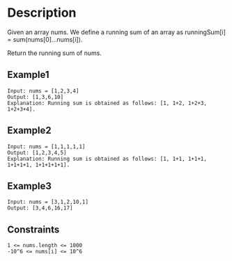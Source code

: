 # Description

Given an array nums. We define a running sum of an array as runningSum[i] = sum(nums[0]…nums[i]).

Return the running sum of nums.

## Example1

```
Input: nums = [1,2,3,4]
Output: [1,3,6,10]
Explanation: Running sum is obtained as follows: [1, 1+2, 1+2+3, 1+2+3+4].
```

## Example2

```
Input: nums = [1,1,1,1,1]
Output: [1,2,3,4,5]
Explanation: Running sum is obtained as follows: [1, 1+1, 1+1+1, 1+1+1+1, 1+1+1+1+1].
```

## Example3

```
Input: nums = [3,1,2,10,1]
Output: [3,4,6,16,17]
```

## Constraints

```
1 <= nums.length <= 1000
-10^6 <= nums[i] <= 10^6
```
